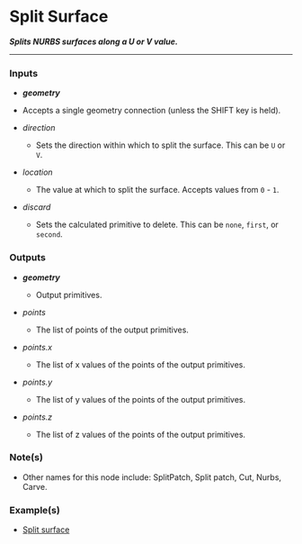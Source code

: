 # Split Surface

**_Splits NURBS surfaces along a U or V value._**

---

### Inputs

* **_geometry_**

 * Accepts a single geometry connection (unless the SHIFT key is held).

* _direction_

  * Sets the direction within which to split the surface. This can be `U` or `V`.

* _location_

  * The value at which to split the surface. Accepts values from `0` - `1`.


* _discard_

  * Sets the calculated primitive to delete. This can be `none`, `first`, or `second`.


### Outputs

* **_geometry_**

  * Output primitives.

* _points_

  * The list of points of the output primitives.

* _points.x_

  * The list of x values of the points of the output primitives.

* _points.y_

  * The list of y values of the points of the output primitives.

* _points.z_

  * The list of z values of the points of the output primitives.


### Note(s)

* Other names for this node include: SplitPatch, Split patch, Cut, Nurbs, Carve.

### Example(s)

* <a href="https://creator.trimble.com/graph?assetURI=whp:a88ccc3b-46f5-4ce4-ada4-8af43efebb7b&version=latest" target="_blank">Split surface</a>
